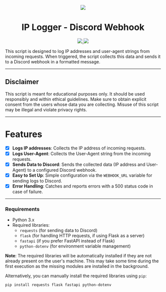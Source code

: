 <p align="center">
  <img src="https://3684636823-files.gitbook.io/~/files/v0/b/gitbook-x-prod.appspot.com/o/spaces%2FAAWXLgBhsxb38Q3iF3ha%2Fsocialpreview%2FJYYwVSNx9yLnXY8adfAU%2Fbanner.png?alt=media&token=264b3ce3-6643-4b55-8990-ca5cd2516dce">
</p>

<h1 align="center">IP Logger - Discord Webhook</h1>
<p align="center">
  <a href="https://github.com/tonpseudo/YourRepoName/blob/main/LICENSE">
    <img src="https://img.shields.io/badge/License-MIT-important">
  </a>
  <a href="https://github.com/tonpseudo">
    <img src="https://img.shields.io/github/repo-size/tonpseudo/IP-Logger.svg?label=Repo%20size&style=flat-square">
  </a>
</p>

This script is designed to log IP addresses and user-agent strings from incoming requests. When triggered, the script collects this data and sends it to a Discord webhook in a formatted message.

---

## Disclaimer
This script is meant for educational purposes only. It should be used responsibly and within ethical guidelines. Make sure to obtain explicit consent from the users whose data you are collecting. Misuse of this script may be illegal and violate privacy rights.

---

# Features
- [x] **Logs IP addresses**: Collects the IP address of incoming requests.
- [x] **Logs User-Agent**: Collects the User-Agent string from the incoming requests.
- [x] **Sends Data to Discord**: Sends the collected data (IP address and User-Agent) to a configured Discord webhook.
- [x] **Easy to Set Up**: Simple configuration via the `WEBHOOK_URL` variable for sending logs to Discord.
- [x] **Error Handling**: Catches and reports errors with a 500 status code in case of failure.

---

### Requirements
- Python 3.x
- Required libraries:
  - `requests` (for sending data to Discord)
  - `flask` (for handling HTTP requests, if using Flask as a server)
  - `fastapi` (if you prefer FastAPI instead of Flask)
  - `python-dotenv` (for environment variable management)

**Note**: The required libraries will be automatically installed if they are not already present on the user's machine. This may take some time during the first execution as the missing modules are installed in the background.

Alternatively, you can manually install the required libraries using `pip`:

```bash
pip install requests flask fastapi python-dotenv

